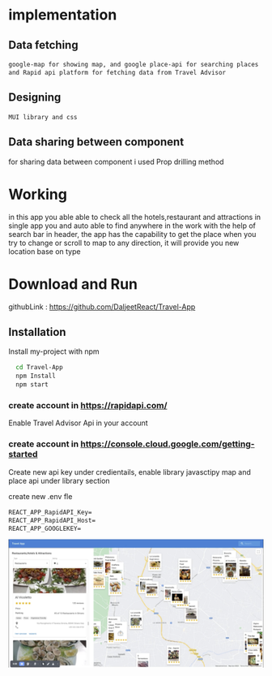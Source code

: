 

# implementation 
## Data fetching 
    google-map for showing map, and google place-api for searching places and Rapid api platform for fetching data from Travel Advisor 
    
## Designing 
    MUI library and css

## Data sharing between component 
for sharing data between component i used  Prop drilling method

# Working
in this app you able able to check all the hotels,restaurant and attractions in single app you and auto able to find anywhere in the work with the help of search bar in header, the app has the capability to get the place when you try to change or scroll to map to any direction, it will provide you new location base on type

# Download and Run
githubLink : https://github.com/DaljeetReact/Travel-App


## Installation

Install my-project with npm

```bash
  cd Travel-App
  npm Install
  npm start
```

### create account in https://rapidapi.com/ 

Enable Travel Advisor Api in your account

### create account in https://console.cloud.google.com/getting-started

Create new api key under credientails, enable library javasctipy map and place api under library section 

create new .env fle
```env
REACT_APP_RapidAPI_Key=
REACT_APP_RapidAPI_Host=
REACT_APP_GOOGLEKEY=
```
[![Watch the video](/Screenshot.png)](/Google%20Travel%20App.mp4)